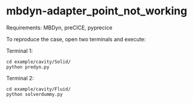 # mbdyn-adapter_point_not_working

Requirements:
MBDyn, preCICE, pyprecice

To reproduce the case, open two terminals and execute:

Terminal 1:
```
cd example/cavity/Solid/
python predyn.py
```

Terminal 2:
```
cd example/cavity/Fluid/
python solverdummy.py
```
